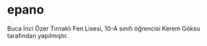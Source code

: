 # epano

Buca İnci Özer Tırnaklı Fen Lisesi, 10-A sınıfı öğrencisi Kerem Göksu tarafından yapılmıştır.
